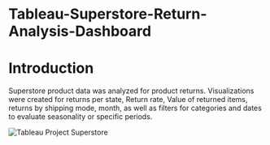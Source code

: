 # Tableau-Superstore-Return-Analysis-Dashboard

# Introduction
Superstore product data was analyzed for product returns. Visualizations were created for returns per state, Return rate, Value of returned items, returns by shipping mode, month, as well as filters for categories and dates to evaluate seasonality or specific periods.

![Tableau Project Superstore](https://github.com/user-attachments/assets/7ecc228c-f30c-4fd9-b317-bee33484cc54)
